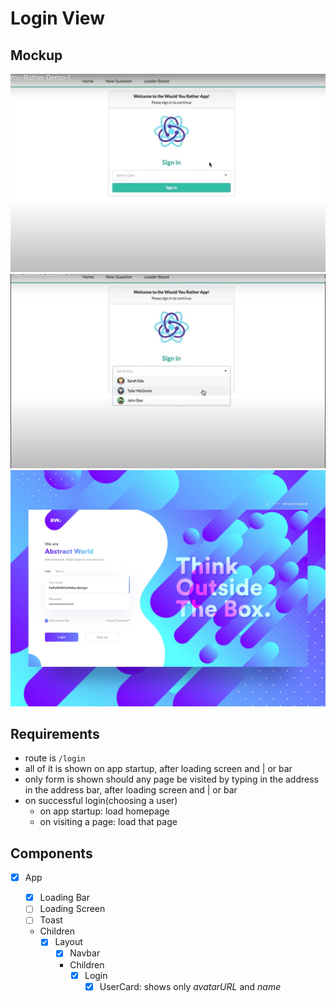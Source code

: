 # Login View

## Mockup

![Recommendation1](./mockup/login-recommendation-1.jpg)
![Recommendation2](./mockup/login-recommendation-2.jpg)
![Layout](./mockup/login-layout.jpg)

## Requirements

- route is `/login`
- all of it is shown on app startup, after loading screen and | or bar
- only form is shown should any page be visited by typing in the address in the address bar, after loading screen and | or bar
- on successful login(choosing a user)
  - on app startup: load homepage
  - on visiting a page: load that page

## Components

- [x] App

  - [x] Loading Bar
  - [ ] Loading Screen
  - [ ] Toast
  - Children
    - [x] Layout
      - [x] Navbar
      - Children
        - [x] Login
          - [x] UserCard: shows only _avatarURL_ and _name_
